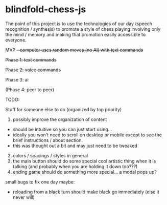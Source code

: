 # blindfold-chess-js
The point of this project is to use the technologies of our day (speech recognition / synthesis) to promote a style of chess playing involving only the mind / memory and making that promotion easily accessible to everyone.

MVP
~~- computer uses random moves (no AI) with text commands~~

~~Phase 1: text commands~~

~~Phase 2: voice commands~~

Phase 3: ai

(Phase 4: peer to peer)

TODO:

Stuff for someone else to do (organized by top priority)
 1. possibly improve the organization of content
   - should be intuitive so you can just start using...
   - ideally you won't need to scroll on desktop or mobile except to see the brief instructions / about section.
   - this was thought out a bit and may just need to be tweaked
 2. colors / spacings / styles in general
 3. the main button should do some special cool artistic thing when it is talking (and probably when you are holding it down too???)
 4. ending game should do something more special... a modal pops up?

small bugs to fix one day maybe:
 - reloading from a black turn should make black go immediately (else it never will)
